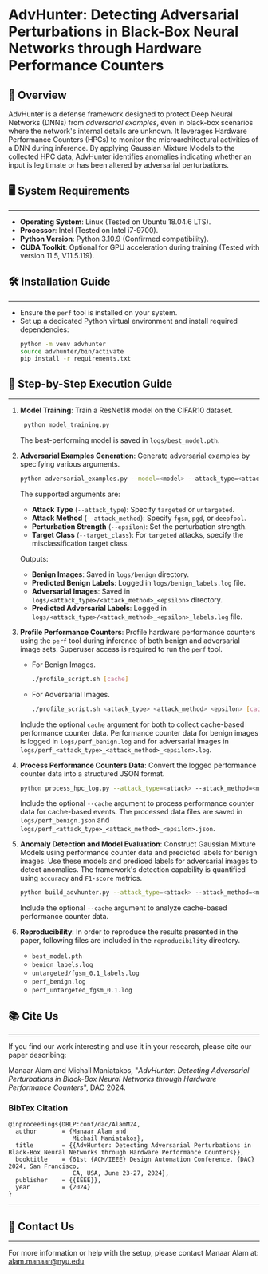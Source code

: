 # AdvHunter: Detecting Adversarial Perturbations in Black-Box Neural Networks through Hardware Performance Counters

## 📑 Overview
AdvHunter is a defense framework designed to protect Deep Neural Networks (DNNs) from _adversarial examples_, even in black-box scenarios where the network's internal details are unknown. It leverages Hardware Performance Counters (HPCs) to monitor the microarchitectural activities of a DNN during inference. By applying Gaussian Mixture Models to the collected HPC data, AdvHunter identifies anomalies indicating whether an input is legitimate or has been altered by adversarial perturbations.

## 🖥️  System Requirements
---
- **Operating System**: Linux (Tested on Ubuntu 18.04.6 LTS).
- **Processor**: Intel (Tested on Intel i7-9700).
- **Python Version**: Python 3.10.9 (Confirmed compatibility).
- **CUDA Toolkit**: Optional for GPU acceleration during training (Tested with version 11.5, V11.5.119).

## 🛠️ Installation Guide

---
- Ensure the `perf` tool is installed on your system.
- Set up a dedicated Python virtual environment and install required dependencies:
   ```bash
   python -m venv advhunter
   source advhunter/bin/activate
   pip install -r requirements.txt
   ```

## 🚀 Step-by-Step Execution Guide

---
1. **Model Training**: Train a ResNet18 model on the CIFAR10 dataset.
   ```bash
    python model_training.py
   ```
   The best-performing model is saved in `logs/best_model.pth`.


2. **Adversarial Examples Generation**: Generate adversarial examples by specifying various arguments.
   ```bash
   python adversarial_examples.py --model=<model> --attack_type=<attack> --attack_method=<method> --epsilon=<epsilon> --target_class=<target>
   ```
   The supported arguments are:
   - **Attack Type** (`--attack_type`): Specify `targeted` or `untargeted`.
   - **Attack Method** (`--attack_method`): Specify `fgsm`, `pgd`, or `deepfool`.
   - **Perturbation Strength** (`--epsilon`): Set the perturbation strength.
   - **Target Class** (`--target_class`): For `targeted` attacks, specify the misclassification target class.

   Outputs:
   - **Benign Images**: Saved in `logs/benign` directory.
   - **Predicted Benign Labels**: Logged in `logs/benign_labels.log` file.
   - **Adversarial Images**: Saved in `logs/<attack_type>/<attack_method>_<epsilon>` directory.
   - **Predicted Adversarial Labels**: Logged in `logs/<attack_type>/<attack_method>_<epsilon>_labels.log` file.


3. **Profile Performance Counters**: Profile hardware performance counters using the `perf` tool during inference of both benign and adversarial image sets. Superuser access is required to run the `perf` tool. 

   - For Benign Images.
     ```bash
     ./profile_script.sh [cache]
     ```
   - For Adversarial Images.
     ```bash
     ./profile_script.sh <attack_type> <attack_method> <epsilon> [cache]
     ```
   Include the optional `cache` argument for both to collect cache-based performance counter data. Performance counter data for benign images is logged in `logs/perf_benign.log` and for adversarial images in `logs/perf_<attack_type>_<attack_method>_<epsilon>.log`.


4. **Process Performance Counters Data**: Convert the logged performance counter data into a structured JSON format. 
   ```bash
   python process_hpc_log.py --attack_type=<attack> --attack_method=<method> --epsilon=<epsilon> [--cache]
   ```
   Include the optional `--cache` argument to process performance counter data for cache-based events. The processed data files are saved in `logs/perf_benign.json` and `logs/perf_<attack_type>_<attack_method>_<epsilon>.json`.


5. **Anomaly Detection and Model Evaluation**: Construct Gaussian Mixture Models using performance counter data and predicted labels for benign images. Use these models and prediced labels for adversarial images to detect anomalies. The framework's detection capability is quantified using `accuracy` and `F1-score` metrics.
   ```bash
   python build_advhunter.py --attack_type=<attack> --attack_method=<method> --epsilon=<epsilon> [--cache]
   ```
   Include the optional `--cache` argument to analyze cache-based performance counter data.


6. **Reproducibility**: In order to reproduce the results presented in the paper, following files are included in the `reproducibility` directory.
    - `best_model.pth`
    - `benign_labels.log`
    - `untargeted/fgsm_0.1_labels.log`
    - `perf_benign.log`
    - `perf_untargeted_fgsm_0.1.log`

## 📚 Cite Us

---
If you find our work interesting and use it in your research, please cite our paper describing:

Manaar Alam and Michail Maniatakos, "_AdvHunter: Detecting Adversarial Perturbations in Black-Box Neural Networks through Hardware Performance Counters_", DAC 2024.

### BibTex Citation
```
@inproceedings{DBLP:conf/dac/AlamM24,
  author       = {Manaar Alam and
                  Michail Maniatakos},
  title        = {{AdvHunter: Detecting Adversarial Perturbations in Black-Box Neural Networks through Hardware Performance Counters}},
  booktitle    = {61st {ACM/IEEE} Design Automation Conference, {DAC} 2024, San Francisco,
                  CA, USA, June 23-27, 2024},
  publisher    = {{IEEE}},
  year         = {2024}
}
```

---

## 📩 Contact Us

---
For more information or help with the setup, please contact Manaar Alam at: [alam.manaar@nyu.edu](mailto:alam.manaar@nyu.edu)